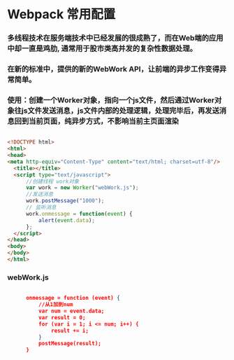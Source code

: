 

# Webpack 常用配置

### 多线程技术在服务端技术中已经发展的很成熟了，而在Web端的应用中却一直是鸡肋, 通常用于股市类高并发的复杂性数据处理。

### 在新的标准中，提供的新的WebWork API，让前端的异步工作变得异常简单。

### 使用：创建一个Worker对象，指向一个js文件，然后通过Worker对象往js文件发送消息，js文件内部的处理逻辑，处理完毕后，再发送消息回到当前页面，纯异步方式，不影响当前主页面渲染

  ```html

<!DOCTYPE html>
<html>
<head>
<meta http-equiv="Content-Type" content="text/html; charset=utf-8"/>
    <title></title>
    <script type="text/javascript">
        //创建线程 work对象
        var work = new Worker("webWork.js");  
        //发送消息
        work.postMessage("1000");
        // 监听消息
        work.onmessage = function(event) {
            alert(event.data);
        };
    </script>
</head>
<body>
</body>
</html>

  ```

  ### webWork.js

  ```json

        onmessage = function (event) {
            //从1加到num
            var num = event.data;
            var result = 0;
            for (var i = 1; i <= num; i++) {
                result += i;
            }
            postMessage(result);
        }

  ```